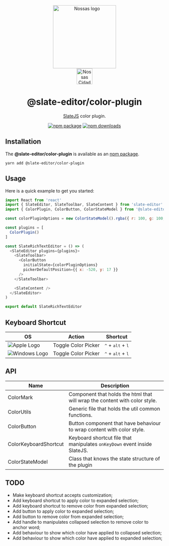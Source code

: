 <div align="center">
  <a href="https://www.en.nossas.org" rel="noopener" target="_blank">
    <img
      width="200"
      src="https://s3.amazonaws.com/hub-central/uploads/logo-nossas-20170517185909.svg"
      alt="Nossas logo"
      title="Nossas"
    />
  </a>
</div>
<div align="center">
  <img
    src="https://www.psdmockups.com/wp-content/uploads/2016/07/slatejs-520x292.jpg"
    alt="Nossas Cidades logo"
    title="Nossas Cidades"
    height="50"
  />
</div>

<h1 align="center">@slate-editor/color-plugin</h1>

<div align="center">

[SlateJS](https://github.com/ianstormtaylor/slate) color plugin.

[![npm package](https://img.shields.io/npm/v/@slate-editor/color-plugin.svg?maxAge=60)](https://www.npmjs.com/package/@slate-editor/color-plugin)
[![npm downloads](https://img.shields.io/npm/dt/@slate-editor/color-plugin.svg?maxAge=60)](https://www.npmjs.com/package/@slate-editor/color-plugin)

</div>

## Installation
The **@slate-editor/color-plugin** is available as an [npm package](https://www.npmjs.com/package/@slate-editor/color-plugin).

```
yarn add @slate-editor/color-plugin
```

## Usage
Here is a quick example to get you started:

```js
import React from 'react'
import { SlateEditor, SlateToolbar, SlateContent } from 'slate-editor'
import { ColorPlugin, ColorButton, ColorStateModel } from '@slate-editor/color-plugin'

const colorPluginOptions = new ColorStateModel().rgba({ r: 100, g: 100, b: 100, a: 1 }).gen()

const plugins = [
  ColorPlugin()
]

const SlateRichTextEditor = () => (
  <SlateEditor plugins={plugins}>
    <SlateToolbar>
      <ColorButton
        initialState={colorPluginOptions}
        pickerDefaultPosition={{ x: -520, y: 17 }}
      />
    </SlateToolbar>

    <SlateContent />
  </SlateEditor>
)

export default SlateRichTextEditor
```

## Keyboard Shortcut

| OS                       | Action              | Shortcut                                     |
|--------------------------|---------------------|----------------------------------------------|
| ![Apple Logo][apple]     | Toggle Color Picker | <kbd>^</kbd> + <kbd>alt</kbd> + <kbd>l</kbd> |
| ![Windows Logo][windows] | Toggle Color Picker | <kbd>^</kbd> + <kbd>alt</kbd> + <kbd>l</kbd> |

## API

| Name                  | Description                                                                |
|-----------------------|----------------------------------------------------------------------------|
| ColorMark             | Component that holds the html that will wrap the content with color style. |
| ColorUtils            | Generic file that holds the util common functions.                         |
| ColorButton           | Button component that have behaviour to wrap content with color style.     |
| ColorKeyboardShortcut | Keyboard shortcut file that manipulates `onKeyDown` event inside SlateJS.  |
| ColorStateModel       | Class that knows the state structure of the plugin                         |

## TODO

- Make keyboard shortcut accepts customization;
- Add keyboard shortcut to apply color to expanded selection;
- Add keyboard shortcut to remove color from expanded selection;
- Add button to apply color to expanded selection;
- Add button to remove color from expanded selection;
- Add handle to manipulates collapsed selection to remove color to anchor word;
- Add behaviour to show which color have applied to collapsed selection;
- Add behaviour to show which color have applied to expanded selection;

[apple]: https://cdn2.iconfinder.com/data/icons/designer-skills/128/apple-ios-system-platform-os-mac-linux-48.png
[windows]: https://cdn2.iconfinder.com/data/icons/designer-skills/128/windows-48.png
